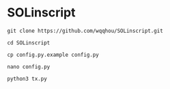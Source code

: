 # SOLinscript
``` 
git clone https://github.com/wqqhou/SOLinscript.git

cd SOLinscript

cp config.py.example config.py

nano config.py 

python3 tx.py
``` 
